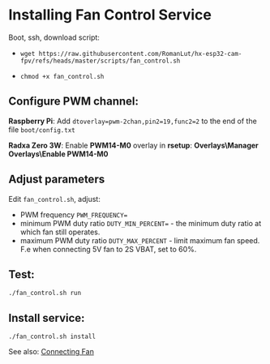 # Installing Fan Control Service 

Boot, ssh, download script:

* ```wget https://raw.githubusercontent.com/RomanLut/hx-esp32-cam-fpv/refs/heads/master/scripts/fan_control.sh```

* ```chmod +x fan_control.sh```

## Configure PWM channel:

  **Raspberry Pi**: Add ```dtoverlay=pwm-2chan,pin2=19,func2=2``` to  the end of the file ```boot/config.txt```   
  
  **Radxa Zero 3W**: Enable **PWM14-M0** overlay in **rsetup**: **Overlays\Manager Overlays\Enable PWM14-M0**

## Adjust parameters
Edit ```fan_control.sh```, adjust:
 - PWM frequency ```PWM_FREQUENCY=```
 - minimum PWM duty ratio ```DUTY_MIN_PERCENT=``` - the minimum duty ratio at which fan still operates.
 - maximum PWM duty ratio ```DUTY_MAX_PERCENT``` - limit maximum fan speed. F.e when connecting 5V fan to 2S VBAT, set to 60%.

## Test:
  ```./fan_control.sh run```

## Install service:

```./fan_control.sh install```

See also: [Connecting Fan](/doc/connecting_fan.md) 

